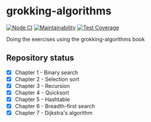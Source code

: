 # grokking-algorithms

[![Node CI](https://github.com/PavelDeuce/grokking-algorithms/actions/workflows/nodejs.yml/badge.svg)](https://github.com/PavelDeuce/grokking-algorithms/actions/workflows/nodejs.yml)
[![Maintainability](https://api.codeclimate.com/v1/badges/124f3ea7dbc891ded46a/maintainability)](https://codeclimate.com/github/PavelDeuce/grokking-algorithms/maintainability)
[![Test Coverage](https://api.codeclimate.com/v1/badges/124f3ea7dbc891ded46a/test_coverage)](https://codeclimate.com/github/PavelDeuce/grokking-algorithms/test_coverage)

Doing the exercises using the grokking-algorithms book

## Repository status

* [x] Chapter 1 - Binary search
* [x] Chapter 2 - Selection sort
* [x] Chapter 3 - Recursion
* [x] Chapter 4 - Quicksort
* [x] Chapter 5 - Hashtable
* [x] Chapter 6 - Breadth-first search
* [x] Chapter 7 - Dijkstra's algorithm
